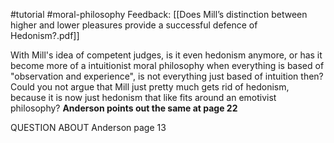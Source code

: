 #tutorial #moral-philosophy
Feedback: [[Does Mill’s distinction between higher and lower pleasures provide a successful defence of Hedonism?.pdf]]


With Mill's idea of competent judges, is it even hedonism anymore, or has it become more of a intuitionist moral philosophy when everything is based of "observation and experience", is not everything just based of intuition then? Could you not argue that Mill just pretty much gets rid of hedonism, because it is now just hedonism that like fits around an emotivist philosophy?
**Anderson points out the same at page 22**

QUESTION ABOUT Anderson page 13



